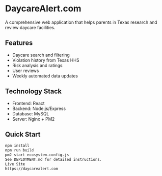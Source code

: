 # DaycareAlert.com

A comprehensive web application that helps parents in Texas research and review daycare facilities.

## Features
- Daycare search and filtering
- Violation history from Texas HHS
- Risk analysis and ratings
- User reviews
- Weekly automated data updates

## Technology Stack
- Frontend: React
- Backend: Node.js/Express
- Database: MySQL
- Server: Nginx + PM2

## Quick Start
```bash
npm install
npm run build
pm2 start ecosystem.config.js
See DEPLOYMENT.md for detailed instructions.
Live Site
https://daycarealert.com
